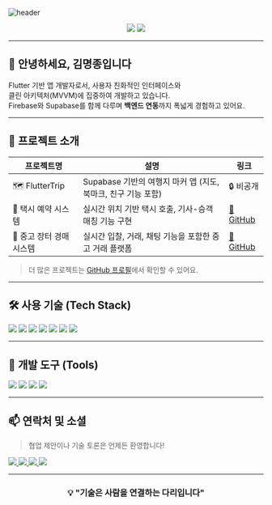 <!-- 헤더 배너 -->
![header](https://capsule-render.vercel.app/api?type=waving&color=gradient&height=120&animation=fadeIn&section=footer&text=👨🏻‍💻)



<!-- GitHub Stats -->
<p align="center">
  <img src="https://github-readme-stats.vercel.app/api/top-langs/?username=001014k&layout=compact&theme=transparent" />
  <img src="https://github-readme-stats.vercel.app/api?username=001014k&show_icons=true&hide=contribs,prs&cache_seconds=86400&theme=transparent" />
</p>

---

## 👋 안녕하세요, 김명종입니다

Flutter 기반 앱 개발자로서, 사용자 친화적인 인터페이스와  
클린 아키텍처(MVVM)에 집중하여 개발하고 있습니다.  
Firebase와 Supabase를 함께 다루며 **백엔드 연동**까지 폭넓게 경험하고 있어요.

---

## 📁 프로젝트 소개

| 프로젝트명 | 설명 | 링크 |
|------------|------|------|
| 🗺️ FlutterTrip | Supabase 기반의 여행지 마커 앱 (지도, 북마크, 친구 기능 포함) | 🔒 비공개 |
| 🚕 택시 예약 시스템 | 실시간 위치 기반 택시 호출, 기사-승객 매칭 기능 구현 | [🔗 GitHub](https://github.com/001014k/taxi-reservation-app) |
| 🛒 중고 장터 경매 시스템 | 실시간 입찰, 거래, 채팅 기능을 포함한 중고 거래 플랫폼 | [🔗 GitHub](https://github.com/001014k/auction-marketplace-app) |


> 더 많은 프로젝트는 [GitHub 프로필](https://github.com/001014k)에서 확인할 수 있어요.


---

## 🛠️ 사용 기술 (Tech Stack)

<p align="left">
  <img src="https://img.shields.io/badge/Flutter-02569B?style=flat&logo=flutter&logoColor=white"/>
  <img src="https://img.shields.io/badge/Dart-0175C2?style=flat&logo=dart&logoColor=white"/>
  <img src="https://img.shields.io/badge/Firebase-FFCA28?style=flat&logo=firebase&logoColor=black"/>
  <img src="https://img.shields.io/badge/Supabase-3ECF8E?style=flat&logo=supabase&logoColor=white"/>
  <img src="https://img.shields.io/badge/Android-3DDC84?style=flat&logo=android&logoColor=white"/>
  <img src="https://img.shields.io/badge/iOS-000000?style=flat&logo=apple&logoColor=white"/>
  <img src="https://img.shields.io/badge/Xcode-147EFB?style=flat&logo=xcode&logoColor=white"/>
</p>

---

## 🧰 개발 도구 (Tools)

<p align="left">
  <img src="https://img.shields.io/badge/VS Code-007ACC?style=flat&logo=visual-studio-code&logoColor=white"/>
  <img src="https://img.shields.io/badge/Xcode-147EFB?style=flat&logo=xcode&logoColor=white"/>
  <img src="https://img.shields.io/badge/Git-F05032?style=flat&logo=git&logoColor=white"/>
  <img src="https://img.shields.io/badge/GitHub-181717?style=flat&logo=github&logoColor=white"/>
</p>

---

## 📫 연락처 및 소셜

> 협업 제안이나 기술 토론은 언제든 환영합니다!

<p align="left">
  <a href="mailto:gimmyeongjong@gmail.com">
    <img src="https://img.shields.io/badge/Gmail-D14836?style=flat&logo=gmail&logoColor=white"/>
  </a>
  <a href="https://linkedin.com/in/your-linkedin">
    <img src="https://img.shields.io/badge/LinkedIn-0A66C2?style=flat&logo=linkedin&logoColor=white"/>
  </a>
  <a href="https://velog.io/@yourname">
    <img src="https://img.shields.io/badge/Velog-20C997?style=flat&logo=velog&logoColor=white"/>
  </a>
  <a href="https://github.com/001014k">
    <img src="https://img.shields.io/badge/GitHub-181717?style=flat&logo=github&logoColor=white"/>
  </a>
</p>

---

<h3 align="center">💡 "기술은 사람을 연결하는 다리입니다"</h3>
